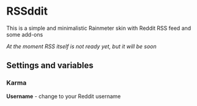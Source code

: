 # RSSddit
This is a simple and minimalistic Rainmeter skin with Reddit RSS feed and some add-ons

*At the moment RSS itself is not ready yet, but it will be soon*
## Settings and variables
### Karma
**Username** - change to your Reddit username
